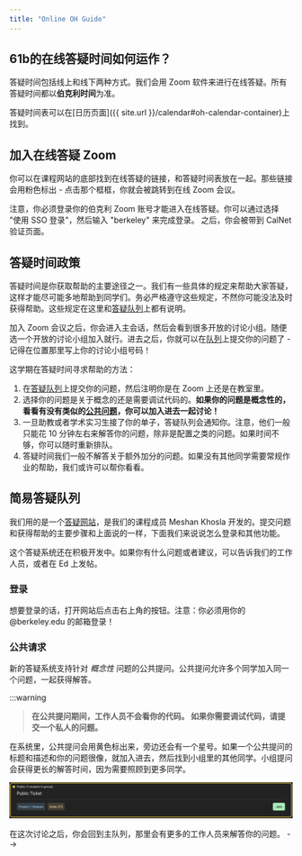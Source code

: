 ```yaml
---
title: "Online OH Guide"
---
```


## 61b的在线答疑时间如何运作？

答疑时间包括线上和线下两种方式。我们会用 Zoom 软件来进行在线答疑。所有答疑时间都以**伯克利时间**为准。

答疑时间表可以在[日历页面]({{ site.url }}/calendar#oh-calendar-container)上找到。

## 加入在线答疑 Zoom

你可以在课程网站的底部找到在线答疑的链接，和答疑时间表放在一起。那些链接会用粉色标出 - 点击那个框框，你就会被跳转到在线 Zoom 会议。

注意，你必须登录你的伯克利 Zoom 账号才能进入在线答疑。你可以通过选择 "使用 SSO 登录"，然后输入 "berkeley" 来完成登录。 之后，你会被带到 CalNet 验证页面。

## 答疑时间政策

答疑时间是你获取帮助的主要途径之一。我们有一些具体的规定来帮助大家答疑，这样才能尽可能多地帮助到同学们。务必严格遵守这些规定，不然你可能没法及时获得帮助。这些规定在这里和[答疑队列](https://oh.datastructur.es/)上都有说明。

加入 Zoom 会议之后，你会进入主会话，然后会看到很多开放的讨论小组。随便选一个开放的讨论小组加入就行。进去之后，你就可以在[队列](https://oh.datastructur.es/)上提交你的问题了 - 记得在位置那里写上你的讨论小组号码！

这学期在答疑时间寻求帮助的方法：

1. 在[答疑队列](https://oh.datastructur.es/)上提交你的问题，然后注明你是在 Zoom 上还是在教室里。
2. 选择你的问题是关于概念的还是需要调试代码的。**如果你的问题是概念性的，看看有没有类似的[公共问题](#public-tickets)，你可以加入进去一起讨论！**
3. 一旦助教或者学术实习生接了你的单子，答疑队列会通知你。注意，他们一般只能花 10 分钟左右来解答你的问题，除非是配置之类的问题。如果时间不够，你可以随时重新排队。
4. 答疑时间我们一般不解答关于额外加分的问题。如果没有其他同学需要常规作业的帮助，我们或许可以帮你看看。

## 简易答疑队列

我们用的是一个[答疑网站](https://oh.datastructur.es/)，是我们的课程成员 Meshan Khosla 开发的。提交问题和获得帮助的主要步骤和上面说的一样，下面我们来说说怎么登录和其他功能。

这个答疑系统还在积极开发中。如果你有什么问题或者建议，可以告诉我们的工作人员，或者在 Ed 上发帖。

### 登录

想要登录的话，打开网站后点击右上角的按钮。注意：你必须用你的 @berkeley.edu 的邮箱登录！

### 公共请求

新的答疑系统支持针对 _概念性_ 问题的公共提问。公共提问允许多个同学加入同一个问题，一起获得解答。

:::warning
> **在公共提问期间，工作人员不会看你的代码。 如果你需要调试代码，请提交一个私人的问题。**

在系统里，公共提问会用黄色标出来，旁边还会有一个星号。如果一个公共提问的标题和描述和你的问题很像，就加入进去，然后找到小组里的其他同学。小组提问会获得更长的解答时间，因为需要照顾到更多同学。

![公共请求](/img/cs61b/public_ticket.png)

在这次讨论之后，你会回到主队列，那里会有更多的工作人员来解答你的问题。
-->
